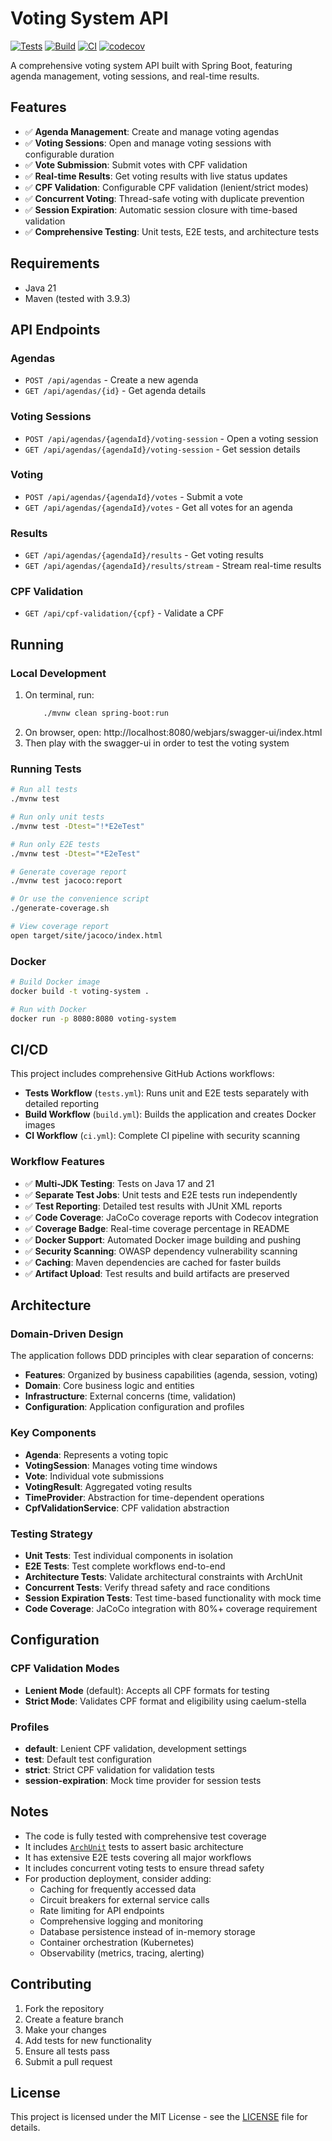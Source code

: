 # Voting System API

[![Tests](https://github.com/rodolfo/desafio-votacao/actions/workflows/tests.yml/badge.svg)](https://github.com/rodolfo/desafio-votacao/actions/workflows/tests.yml)
[![Build](https://github.com/rodolfo/desafio-votacao/actions/workflows/build.yml/badge.svg)](https://github.com/rodolfo/desafio-votacao/actions/workflows/build.yml)
[![CI](https://github.com/rodolfo/desafio-votacao/actions/workflows/ci.yml/badge.svg)](https://github.com/rodolfo/desafio-votacao/actions/workflows/ci.yml)
[![codecov](https://codecov.io/gh/rodolfo/desafio-votacao/branch/main/graph/badge.svg)](https://codecov.io/gh/rodolfo/desafio-votacao)

A comprehensive voting system API built with Spring Boot, featuring agenda management, voting sessions, and real-time results.

## Features

- ✅ **Agenda Management**: Create and manage voting agendas
- ✅ **Voting Sessions**: Open and manage voting sessions with configurable duration
- ✅ **Vote Submission**: Submit votes with CPF validation
- ✅ **Real-time Results**: Get voting results with live status updates
- ✅ **CPF Validation**: Configurable CPF validation (lenient/strict modes)
- ✅ **Concurrent Voting**: Thread-safe voting with duplicate prevention
- ✅ **Session Expiration**: Automatic session closure with time-based validation
- ✅ **Comprehensive Testing**: Unit tests, E2E tests, and architecture tests

## Requirements

* Java 21
* Maven (tested with 3.9.3)

## API Endpoints

### Agendas
- `POST /api/agendas` - Create a new agenda
- `GET /api/agendas/{id}` - Get agenda details

### Voting Sessions
- `POST /api/agendas/{agendaId}/voting-session` - Open a voting session
- `GET /api/agendas/{agendaId}/voting-session` - Get session details

### Voting
- `POST /api/agendas/{agendaId}/votes` - Submit a vote
- `GET /api/agendas/{agendaId}/votes` - Get all votes for an agenda

### Results
- `GET /api/agendas/{agendaId}/results` - Get voting results
- `GET /api/agendas/{agendaId}/results/stream` - Stream real-time results

### CPF Validation
- `GET /api/cpf-validation/{cpf}` - Validate a CPF

## Running

### Local Development

1. On terminal, run:
    ```bash
        ./mvnw clean spring-boot:run
    ``` 
2. On browser, open: http://localhost:8080/webjars/swagger-ui/index.html
3. Then play with the swagger-ui in order to test the voting system

### Running Tests

```bash
# Run all tests
./mvnw test

# Run only unit tests
./mvnw test -Dtest="!*E2eTest"

# Run only E2E tests
./mvnw test -Dtest="*E2eTest"

# Generate coverage report
./mvnw test jacoco:report

# Or use the convenience script
./generate-coverage.sh

# View coverage report
open target/site/jacoco/index.html
```

### Docker

```bash
# Build Docker image
docker build -t voting-system .

# Run with Docker
docker run -p 8080:8080 voting-system
```

## CI/CD

This project includes comprehensive GitHub Actions workflows:

- **Tests Workflow** (`tests.yml`): Runs unit and E2E tests separately with detailed reporting
- **Build Workflow** (`build.yml`): Builds the application and creates Docker images
- **CI Workflow** (`ci.yml`): Complete CI pipeline with security scanning

### Workflow Features

- ✅ **Multi-JDK Testing**: Tests on Java 17 and 21
- ✅ **Separate Test Jobs**: Unit tests and E2E tests run independently
- ✅ **Test Reporting**: Detailed test results with JUnit XML reports
- ✅ **Code Coverage**: JaCoCo coverage reports with Codecov integration
- ✅ **Coverage Badge**: Real-time coverage percentage in README
- ✅ **Docker Support**: Automated Docker image building and pushing
- ✅ **Security Scanning**: OWASP dependency vulnerability scanning
- ✅ **Caching**: Maven dependencies are cached for faster builds
- ✅ **Artifact Upload**: Test results and build artifacts are preserved

## Architecture

### Domain-Driven Design
The application follows DDD principles with clear separation of concerns:

- **Features**: Organized by business capabilities (agenda, session, voting)
- **Domain**: Core business logic and entities
- **Infrastructure**: External concerns (time, validation)
- **Configuration**: Application configuration and profiles

### Key Components

- **Agenda**: Represents a voting topic
- **VotingSession**: Manages voting time windows
- **Vote**: Individual vote submissions
- **VotingResult**: Aggregated voting results
- **TimeProvider**: Abstraction for time-dependent operations
- **CpfValidationService**: CPF validation abstraction

### Testing Strategy

- **Unit Tests**: Test individual components in isolation
- **E2E Tests**: Test complete workflows end-to-end
- **Architecture Tests**: Validate architectural constraints with ArchUnit
- **Concurrent Tests**: Verify thread safety and race conditions
- **Session Expiration Tests**: Test time-based functionality with mock time
- **Code Coverage**: JaCoCo integration with 80%+ coverage requirement

## Configuration

### CPF Validation Modes

- **Lenient Mode** (default): Accepts all CPF formats for testing
- **Strict Mode**: Validates CPF format and eligibility using caelum-stella

### Profiles

- **default**: Lenient CPF validation, development settings
- **test**: Default test configuration
- **strict**: Strict CPF validation for validation tests
- **session-expiration**: Mock time provider for session tests

## Notes

* The code is fully tested with comprehensive test coverage
* It includes [`ArchUnit`](https://www.archunit.org/use-cases) tests to assert basic architecture
* It has extensive E2E tests covering all major workflows
* It includes concurrent voting tests to ensure thread safety
* For production deployment, consider adding:
  - Caching for frequently accessed data
  - Circuit breakers for external service calls
  - Rate limiting for API endpoints
  - Comprehensive logging and monitoring
  - Database persistence instead of in-memory storage
  - Container orchestration (Kubernetes)
  - Observability (metrics, tracing, alerting)

## Contributing

1. Fork the repository
2. Create a feature branch
3. Make your changes
4. Add tests for new functionality
5. Ensure all tests pass
6. Submit a pull request

## License

This project is licensed under the MIT License - see the [LICENSE](LICENSE) file for details.
